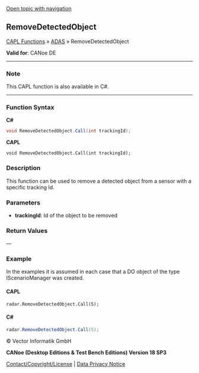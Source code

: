 [Open topic with navigation](../../../../../CANoeDEFamily.htm#Topics/CAPLFunctions/ADAS/Functions/CAPLfunctionRemoveDetectedObject.md)

## RemoveDetectedObject

[CAPL Functions](../../CAPLfunctions.md) » [ADAS](../CAPLfunctionsADASOverview.md) » RemoveDetectedObject

**Valid for**: CANoe DE

---

### Note

This CAPL function is also available in C#.

---

### Function Syntax

**C#**

```csharp
void RemoveDetectedObject.Call(int trackingId);
```

**CAPL**

```capl
void RemoveDetectedObject.Call(int trackingId);
```

### Description

This function can be used to remove a detected object from a sensor with a specific tracking Id.

### Parameters

- **trackingId**: Id of the object to be removed

### Return Values

—

### Example

In the examples it is assumed in each case that a DO object of the type IScenarioManager was created.

#### CAPL

```capl
radar.RemoveDetectedObject.Call(5);
```

#### C#

```csharp
radar.RemoveDetectedObject.Call(5);
```

© Vector Informatik GmbH

**CANoe (Desktop Editions & Test Bench Editions) Version 18 SP3**

[Contact/Copyright/License](../../../Shared/ContactCopyrightLicense.md) | [Data Privacy Notice](https://www.vector.com/int/en/company/get-info/privacy-policy/)
